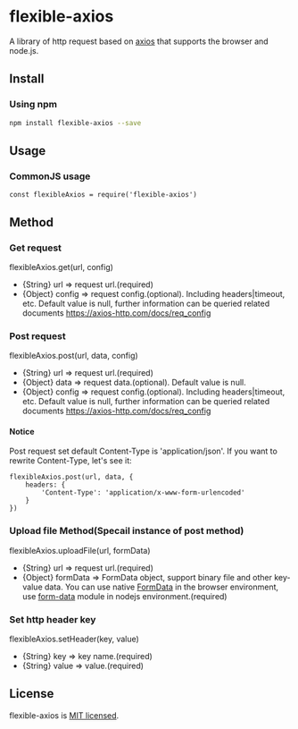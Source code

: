 # flexible-axios
A library of http request based on [axios](https://github.com/axios/axiosÂ) that supports the browser and node.js.

## Install
### Using npm
```bash
npm install flexible-axios --save
```

## Usage
### CommonJS usage
```
const flexibleAxios = require('flexible-axios')
```

## Method
### Get request

flexibleAxios.get(url, config)
- {String} url => request url.(required)
- {Object} config => request config.(optional). Including headers|timeout, etc. Default value is null, further information can be queried related documents https://axios-http.com/docs/req_config


### Post request

flexibleAxios.post(url, data, config)
- {String} url => request url.(required)
- {Object} data => request data.(optional). Default value is null.
- {Object} config => request config.(optional). Including headers|timeout, etc. Default value is null, further information can be queried related documents https://axios-http.com/docs/req_config

#### Notice
Post request set default Content-Type is 'application/json'. If you want to rewrite Content-Type, let's see it:
```
flexibleAxios.post(url, data, {
    headers: {
        'Content-Type': 'application/x-www-form-urlencoded'
    }
})
```

### Upload file Method(Specail instance of post method)

flexibleAxios.uploadFile(url, formData)
- {String} url => request url.(required)
- {Object} formData => FormData object, support binary file and other key-value data. You can use native [FormData](https://developer.cdn.mozilla.net/en-US/docs/Web/API/FormData) in the browser environment, use [form-data](https://github.com/form-data/form-data) module in nodejs environment.(required)

### Set http header key

flexibleAxios.setHeader(key, value)
- {String} key => key name.(required)
- {String} value => value.(required)

## License
flexible-axios is [MIT licensed](https://github.com/AmoyDreamer/flexible-axios/blob/master/LICENSE).
